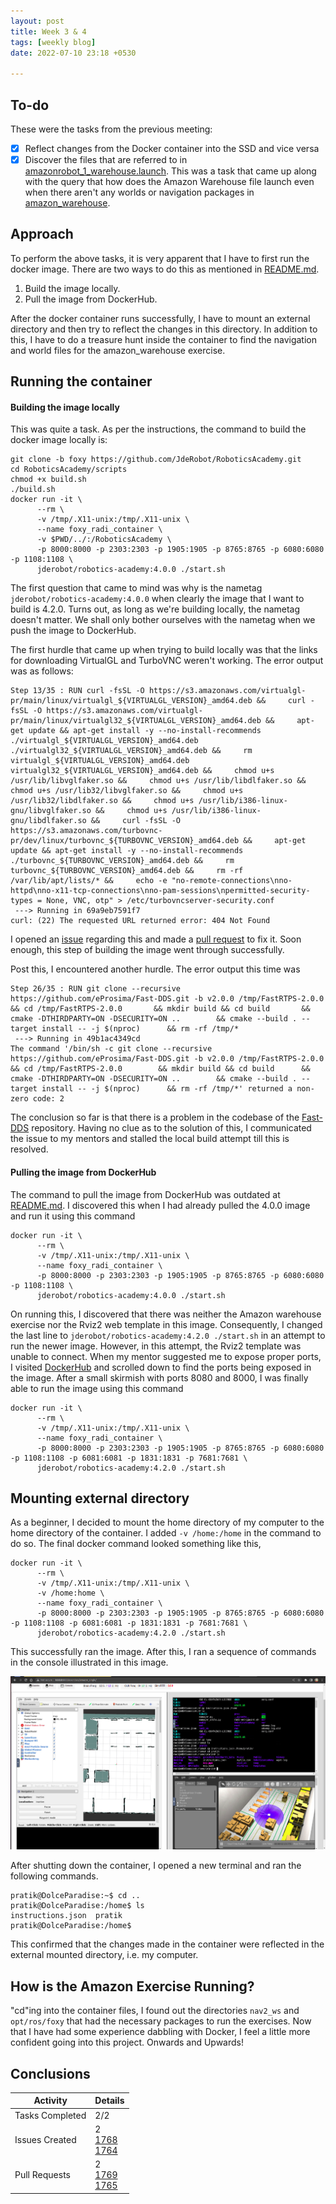 ```yaml
---
layout: post
title: Week 3 & 4
tags: [weekly blog]
date: 2022-07-10 23:18 +0530

---
```


## To-do

These were the tasks from the previous meeting:

- [x] Reflect changes from the Docker container into the SSD and vice versa
- [x] Discover the files that are referred to in [amazonrobot_1_warehouse.launch](https://github.com/DolceParadise/RoboticsAcademy/blob/foxy/exercises/static/exercises/amazon_warehouse/launch/amazonrobot_1_warehouse.launch). This was a task that came up along with the query that how does the Amazon Warehouse file launch even when there aren't any worlds or navigation packages in [amazon_warehouse](https://github.com/DolceParadise/RoboticsAcademy/tree/foxy/exercises/static/exercises/amazon_warehouse).

## Approach

To perform the above tasks, it is very apparent that I have to first run the docker image. There are two ways to do this as mentioned in [README.md](https://github.com/DolceParadise/RoboticsAcademy/blob/foxy/scripts/README.md).

1. Build the image locally.
2. Pull the image from DockerHub.

After the docker container runs successfully, I have to mount an external directory and then try to reflect the changes in this directory. In addition to this, I have to do a treasure hunt inside the container to find the navigation and world files for the amazon_warehouse exercise. 

## Running the container

#### Building the image locally

This was quite a task. As per the instructions, the command to build the docker image locally is:

```shell
git clone -b foxy https://github.com/JdeRobot/RoboticsAcademy.git
cd RoboticsAcademy/scripts
chmod +x build.sh
./build.sh
docker run -it \
      --rm \
      -v /tmp/.X11-unix:/tmp/.X11-unix \
      --name foxy_radi_container \
      -v $PWD/../:/RoboticsAcademy \
      -p 8000:8000 -p 2303:2303 -p 1905:1905 -p 8765:8765 -p 6080:6080 -p 1108:1108 \
      jderobot/robotics-academy:4.0.0 ./start.sh
```

The first question that came to mind was why is the nametag `jderobot/robotics-academy:4.0.0` when clearly the image that I want to build is 4.2.0. Turns out, as long as we're building locally, the nametag doesn't matter. We shall only bother ourselves with the nametag when we push the image to DockerHub. 

The first hurdle that came up when trying to build locally was that the links for downloading VirtualGL and TurboVNC weren't working. The error output was as follows: 

```shell
Step 13/35 : RUN curl -fsSL -O https://s3.amazonaws.com/virtualgl-pr/main/linux/virtualgl_${VIRTUALGL_VERSION}_amd64.deb &&     curl -fsSL -O https://s3.amazonaws.com/virtualgl-pr/main/linux/virtualgl32_${VIRTUALGL_VERSION}_amd64.deb &&     apt-get update && apt-get install -y --no-install-recommends ./virtualgl_${VIRTUALGL_VERSION}_amd64.deb ./virtualgl32_${VIRTUALGL_VERSION}_amd64.deb &&     rm virtualgl_${VIRTUALGL_VERSION}_amd64.deb virtualgl32_${VIRTUALGL_VERSION}_amd64.deb &&     chmod u+s /usr/lib/libvglfaker.so &&     chmod u+s /usr/lib/libdlfaker.so &&     chmod u+s /usr/lib32/libvglfaker.so &&     chmod u+s /usr/lib32/libdlfaker.so &&     chmod u+s /usr/lib/i386-linux-gnu/libvglfaker.so &&     chmod u+s /usr/lib/i386-linux-gnu/libdlfaker.so &&     curl -fsSL -O https://s3.amazonaws.com/turbovnc-pr/dev/linux/turbovnc_${TURBOVNC_VERSION}_amd64.deb &&     apt-get update && apt-get install -y --no-install-recommends ./turbovnc_${TURBOVNC_VERSION}_amd64.deb &&     rm turbovnc_${TURBOVNC_VERSION}_amd64.deb &&     rm -rf /var/lib/apt/lists/* &&     echo -e "no-remote-connections\nno-httpd\nno-x11-tcp-connections\nno-pam-sessions\npermitted-security-types = None, VNC, otp" > /etc/turbovncserver-security.conf
 ---> Running in 69a9eb7591f7
curl: (22) The requested URL returned error: 404 Not Found
```

I opened an [issue](https://github.com/JdeRobot/RoboticsAcademy/issues/1764) regarding this and made a [pull request](https://github.com/JdeRobot/RoboticsAcademy/pull/1765) to fix it. Soon enough, this step of building the image went through successfully. 

Post this, I encountered another hurdle. The error output this time was
```shell
Step 26/35 : RUN git clone --recursive https://github.com/eProsima/Fast-DDS.git -b v2.0.0 /tmp/FastRTPS-2.0.0    && cd /tmp/FastRTPS-2.0.0       && mkdir build && cd build       && cmake -DTHIRDPARTY=ON -DSECURITY=ON ..        && cmake --build . --target install -- -j $(nproc)      && rm -rf /tmp/*
 ---> Running in 49b1ac4349cd
The command '/bin/sh -c git clone --recursive https://github.com/eProsima/Fast-DDS.git -b v2.0.0 /tmp/FastRTPS-2.0.0     && cd /tmp/FastRTPS-2.0.0        && mkdir build && cd build      && cmake -DTHIRDPARTY=ON -DSECURITY=ON ..        && cmake --build . --target install -- -j $(nproc)      && rm -rf /tmp/*' returned a non-zero code: 2
```

The conclusion so far is that there is a problem in the codebase of the [Fast-DDS](https://github.com/eProsima/Fast-DDS) repository. Having no clue as to the solution of this, I communicated the issue to my mentors and stalled the local build attempt till this is resolved. 

#### Pulling the image from DockerHub

The command to pull the image from DockerHub was outdated at  [README.md](https://github.com/DolceParadise/RoboticsAcademy/blob/foxy/scripts/README.md). I discovered this when I had already pulled the 4.0.0 image and run it using this command

```shell
docker run -it \
      --rm \
      -v /tmp/.X11-unix:/tmp/.X11-unix \
      --name foxy_radi_container \
      -p 8000:8000 -p 2303:2303 -p 1905:1905 -p 8765:8765 -p 6080:6080 -p 1108:1108 \
      jderobot/robotics-academy:4.0.0 ./start.sh
```

On running this, I discovered that there was neither the Amazon warehouse exercise nor the Rviz2 web template in this image. Consequently, I changed the last line to `jderobot/robotics-academy:4.2.0 ./start.sh` in an attempt to run the newer image. However, in this attempt, the Rviz2 template was unable to connect. When my mentor suggested me to expose proper ports, I visited [DockerHub](https://hub.docker.com/layers/jderobot/robotics-academy/4.2.0/images/sha256-5b5c561540e21a2210f95f6363133a097e6755654ae9c4dc9d07d1aa8104fdc2?context=explore) and scrolled down to find the ports being exposed in the image. After a small skirmish with ports 8080 and 8000, I was finally able to run the image using this command 
```shell
docker run -it \
      --rm \
      -v /tmp/.X11-unix:/tmp/.X11-unix \
      --name foxy_radi_container \
      -p 8000:8000 -p 2303:2303 -p 1905:1905 -p 8765:8765 -p 6080:6080 -p 1108:1108 -p 6081:6081 -p 1831:1831 -p 7681:7681 \
      jderobot/robotics-academy:4.2.0 ./start.sh
```

## Mounting external directory

As a beginner, I decided to mount the home directory of my computer to the home directory of the container. I added `-v /home:/home` in the command to do so. The final docker command looked something like this,

```shell
docker run -it \
      --rm \
      -v /tmp/.X11-unix:/tmp/.X11-unix \
      -v /home:home \
      --name foxy_radi_container \
      -p 8000:8000 -p 2303:2303 -p 1905:1905 -p 8765:8765 -p 6080:6080 -p 1108:1108 -p 6081:6081 -p 1831:1831 -p 7681:7681 \
      jderobot/robotics-academy:4.2.0 ./start.sh
```

This successfully ran the image. After this, I ran a sequence of commands in the console illustrated in this image.

![Reflected Changes](https://raw.githubusercontent.com/TheRoboticsClub/gsoc2022-Pratik_Mishra/47a27c16439cbfdca0b4ae3e669bc797ac18ce22/docs/pictures/Week3_1.png)

After shutting down the container, I opened a new terminal and ran the following commands. 

```shell
pratik@DolceParadise:~$ cd ..
pratik@DolceParadise:/home$ ls
instructions.json  pratik
pratik@DolceParadise:/home$ 
```

This confirmed that the changes made in the container were reflected in the external mounted directory, i.e. my computer. 

## How is the Amazon Exercise Running? 

"cd"ing into the container files, I found out the directories `nav2_ws` and `opt/ros/foxy` that had the necessary packages to run the exercises. Now that I have had some experience dabbling with Docker, I feel a little more confident going into this project. Onwards and Upwards!  

## Conclusions

| Activity        | Details                                                      |
| --------------- | ------------------------------------------------------------ |
| Tasks Completed | 2/2                                                          |
| Issues Created  | 2<br />[1768](https://github.com/JdeRobot/RoboticsAcademy/issues/1768)<br />[1764](https://github.com/JdeRobot/RoboticsAcademy/issues/1764) |
| Pull Requests   | 2<br />[1769](https://github.com/JdeRobot/RoboticsAcademy/pull/1769)<br />[1765](https://github.com/JdeRobot/RoboticsAcademy/pull/1765) |

